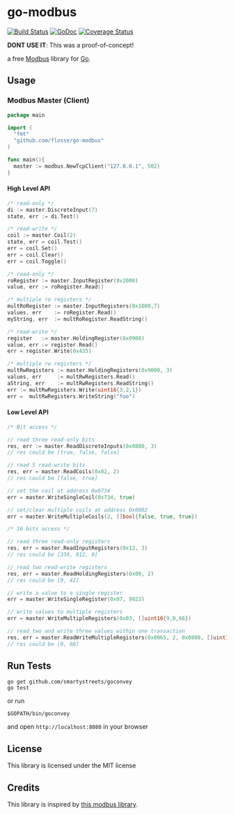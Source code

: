 # go-modbus

[![Build Status](https://travis-ci.org/flosse/go-modbus.svg?branch=master)](https://travis-ci.org/flosse/go-modbus)
[![GoDoc](https://godoc.org/github.com/flosse/go-modbus?status.svg)](https://godoc.org/github.com/flosse/go-modbus)
[![Coverage Status](https://coveralls.io/repos/flosse/go-modbus/badge.svg?branch=master)](https://coveralls.io/r/flosse/go-modbus?branch=master)

**DONT USE IT**: This was a proof-of-concept!

a free [Modbus](http://en.wikipedia.org/wiki/Modbus) library
for [Go](http://golang.org/).

## Usage

### Modbus Master (Client)

```go
package main

import (
  "fmt"
  "github.com/flosse/go-modbus"
)

func main(){
  master := modbus.NewTcpClient("127.0.0.1", 502)
}
```

#### High Level API

```go
/* read-only */
di := master.DiscreteInput(7)
state, err := di.Test()

/* read-write */
coil := master.Coil(2)
state, err = coil.Test()
err = coil.Set()
err = coil.Clear()
err = coil.Toggle()

/* read-only */
roRegister := master.InputRegister(0x2000)
value, err := roRegister.Read()

/* multiple ro registers */
multRoRegister := master.InputRegisters(0x1000,7)
values, err    := roRegister.Read()
myString, err  := multRoRegister.ReadString()

/* read-write */
register   := master.HoldingRegister(0x0900)
value, err := register.Read()
err = register.Write(0x435)

/* multiple rw registers */
multRwRegisters := master.HoldingRegisters(0x9000, 3)
values, err     := multRwRegisters.Read()
aString, err    := multRwRegisters.ReadString()
err := multRwRegisters.Write(uint16{3,2,1})
err =  multRwRegisters.WriteString("foo")
```

#### Low Level API

```go
/* Bit access */

// read three read-only bits
res, err := master.ReadDiscreteInputs(0x0800, 3)
// res could be [true, false, false]

// read 5 read-write bits
res, err = master.ReadCoils(0x02, 2)
// res could be [false, true]

// set the coil at address 0x0734
err = master.WriteSingleCoil(0x734, true)

// set/clear multiple coils at address 0x0002
err = master.WriteMultipleCoils(2, []bool{false, true, true})

/* 16 bits access */

// read three read-only registers
res, err = master.ReadInputRegisters(0x12, 3)
// res could be [334, 912, 0]

// read two read-write registers
res, err = master.ReadHoldingRegisters(0x00, 2)
// res could be [9, 42]

// write a value to a single register
err = master.WriteSingleRegister(0x07, 9923)

// write values to multiple registers
err = master.WriteMultipleRegisters(0x03, []uint16{9,0,66})

// read two and write three values within one transaction
res, err = master.ReadWriteMultipleRegisters(0x0065, 2, 0x0800, []uint16{0,7,33})
// res could be [0, 88]
```

## Run Tests

    go get github.com/smartystreets/goconvey
    go test

or run

    $GOPATH/bin/goconvey

and open `http://localhost:8080` in your browser

## License

This library is licensed under the MIT license

## Credits

This library is inspired by [this modbus library](https://github.com/goburrow/modbus).
